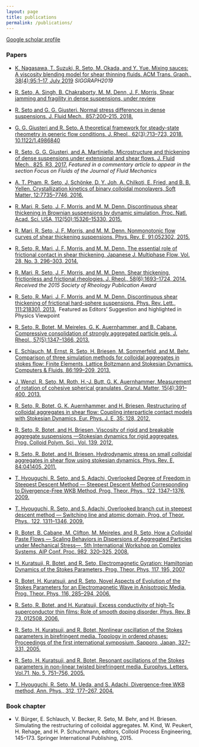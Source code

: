 ```yaml
---
layout: page
title: publications
permalink: /publications/
---
```


[Google scholar profile](https://scholar.google.co.jp/citations?hl=ja&user=0V-BankAAAAJ)

### Papers

- [K. Nagasawa, T. Suzuki, R. Seto, M. Okada, and Y. Yue. Mixing sauces: A viscosity blending model for shear thinning fluids. ACM Trans. Graph., 38(4):95:1–17, July 2019](http://mns.k.u-tokyo.ac.jp/~yonghao/sig19/abstsig19.html) *SIGGRAPH2019*

- [R. Seto, A. Singh, B. Chakraborty, M. M. Denn, J. F. Morris, Shear jamming and fragility in dense suspensions, under review](https://arxiv.org/abs/1902.04361)

- [R. Seto and G. G. Giusteri. Normal stress differences in dense suspensions. J. Fluid Mech., 857:200–215, 2018.](https://doi.org/10.1017/jfm.2018.743)

- [G. G. Giusteri and R. Seto. A theoretical framework for steady-state rheometry in generic flow conditions. J. Rheol., 62(3):713–723, 2018. 10.1122/1.4986840](https://doi.org/10.1122/1.4986840)

- [R. Seto, G. G. Giusteri, and A. Martiniello, Microstructure and thickening of dense suspensions under extensional and shear flows. J. Fluid Mech., 825, R3, 2017.](https://doi.org/10.1017/jfm.2017.469) *Featured in a commentary article to appear in the section Focus on Fluids of the Journal of Fluid Mechanics*

- [A. T. Pham, R. Seto, J. Schönke, D. Y. Joh, A. Chilkoti, E. Fried, and B. B. Yellen. Crystallization kinetics of binary colloidal monolayers, Soft Matter, 12:7735–7746, 2016.](http://dx.doi.org/10.1039/C6SM01072E)

- [R. Mari, R. Seto, J. F. Morris, and M. M. Denn. Discontinuous shear thickening in Brownian suspensions by dynamic simulation. Proc. Natl. Acad. Sci. USA, 112(50):15326–15330, 2015.](http://www.pnas.org/content/112/50/15326.abstract)

- [R. Mari, R. Seto, J. F. Morris, and M. M. Denn. Nonmonotonic flow curves of shear thickening suspensions. Phys. Rev. E, 91:052302, 2015.](http://link.aps.org/doi/10.1103/PhysRevE.91.052302)

- [R. Seto, R. Mari, J. F. Morris, and M. M. Denn. The essential role of frictional contact in shear thickening, Japanese J. Multiphase Flow, Vol. 28, No. 3, 296–303, 2014.](http://dx.doi.org/10.3811/jjmf.28.296)

- [R. Mari, R. Seto, J. F. Morris, and M. M. Denn. Shear thickening, frictionless and frictional rheologies. J. Rheol., 58(6):1693–1724, 2014.](http://scitation.aip.org/content/sor/journal/jor2/58/6/10.1122/1.4890747) *Received the 2015 Society of Rheology Publication Award*

- [R. Seto, R. Mari, J. F. Morris, and M. M. Denn. Discontinuous shear thickening of frictional hard-sphere suspensions. Phys. Rev. Lett., 111:218301, 2013.](http://prl.aps.org/abstract/PRL/v111/i21/e218301)
 Featured as Editors’ Suggestion and highlighted in Physics Viewpoint

- [R. Seto, R. Botet, M. Meireles, G. K. Auernhammer, and B. Cabane. Compressive consolidation of strongly aggregated particle gels. J. Rheol., 57(5):1347–1366, 2013.](http://journalofrheology.org/resource/1/jorhd2/v57/i5/p1347_s1)

- [E. Schlauch, M. Ernst, R. Seto, H. Briesen, M. Sommerfeld, and M. Behr. Comparison of three simulation methods for colloidal aggregates in stokes flow: Finite Elements, Lattice Boltzmann and Stokesian Dynamics. Computers & Fluids, 86:199–209, 2013.](http://www.sciencedirect.com/science/article/pii/S0045793013002764)

- [J. Wenzl, R. Seto, M. Roth, H.-J. Butt, G. K. Auernhammer, Measurement of rotation of cohesive spherical granulates, Granul. Matter, 15(4):391–400, 2013.](http://link.springer.com/article/10.1007/s10035-012-0383-7)

- [R. Seto, R. Botet, G. K. Auernhammer, and H. Briesen, Restructuring of colloidal aggregates in shear flow: Coupling interparticle contact models with Stokesian Dynamics, Eur. Phys. J. E, 35: 128, 2012.](http://dx.doi.org/10.1140/epje/i2012-12128-4)

- [R. Seto, R. Botet, and H. Briesen, Viscosity of rigid and breakable aggregate suspensions —Stokesian dynamics for rigid aggregates, Prog. Colloid Polym. Sci., Vol. 139, 2012.](http://www.springerlink.com/content/d1280r5288457934/)

- [R. Seto, R. Botet, and H. Briesen. Hydrodynamic stress on small colloidal aggregates in shear flow using stokesian dynamics. Phys. Rev. E, 84:041405, 2011.](http://pre.aps.org/abstract/PRE/v84/i4/e041405)

- [T. Hyouguchi, R. Seto, and S. Adachi, Overlooked Degree of Freedom in Steepest Descent Method — Steepest Descent Method Corresponding to Divergence-Free WKB Method, Prog. Theor. Phys., 122, 1347–1376, 2009.](http://ptp.oxfordjournals.org/content/122/6/1347)

- [T. Hyouguchi, R. Seto, and S. Adachi, Overlooked branch cut in steepest descent method — Switching line and atomic domain, Prog. of Theor. Phys., 122, 1311–1346, 2009.](http://ptp.oxfordjournals.org/content/122/6/1311)

- [R. Botet, B. Cabane, M. Clifton, M. Meireles, and R. Seto, How a Colloidal Paste Flows — Scaling Behaviors in Dispersions of Aggregated Particles under Mechanical Stress—, 5th International Workshop on Complex Systems, AIP Conf. Proc. 982, 320–325, 2008.](http://oatao.univ-toulouse.fr/1418/)

- [H. Kuratsuji, R. Botet, and R. Seto, Electromagnetic Gyration: Hamiltonian Dynamics of the Stokes Parameters, Prog. Theor. Phys, 117, 195, 2007](http://ptp.oxfordjournals.org/content/117/2/195)

- [R. Botet, H. Kuratsuji, and R. Seto, Novel Aspects of Evolution of the Stokes Parameters for an Electromagnetic Wave in Anisotropic Media, Prog. Theor. Phys, 116, 285–294, 2006.](http://ptp.oxfordjournals.org/content/117/2/195)

- [R. Seto, R. Botet, and H. Kuratsuji, Excess conductivity of high-Tc superconductor thin ﬁlms: Role of smooth doping disorder, Phys. Rev. B 73, 012508, 2006.](http://link.aps.org/doi/10.1103/PhysRevB.73.012508)

- [R. Seto, H. Kuratsuji, and R. Botet, Nonlinear oscillation of the Stokes parameters in birefringent media. Topology in ordered phases: Proceedings of the first international symposium, Sapporo, Japan, 327–331, 2005.](http://www.worldscientific.com/doi/abs/10.1142/9789812772879_0053)

- [R. Seto, H. Kuratsuji, and R. Botet, Resonant oscillations of the Stokes parameters in non-linear twisted birefringent media, Europhys. Letters. Vol.71, No. 5, 751–756, 2005.](http://www.iop.org/EJ/abstract/0295-5075/71/5/751)

- [T. Hyouguchi, R. Seto, M. Ueda, and S. Adachi, Divergence-free WKB method, Ann. Phys., 312, 177–267, 2004.](http://dx.doi.org/10.1016/j.aop.2004.01.005)

### Book chapter

- V. Bürger, E. Schlauch, V. Becker, R. Seto, M. Behr, and H. Briesen. Simulating the restructuring of colloidal aggregates. M. Kind, W. Peukert, H. Rehage, and H. P. Schuchmann, editors, Colloid Process Engineering, 145–173. Springer International Publishing, 2015.

